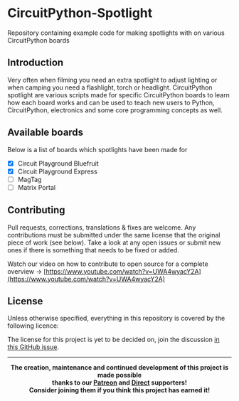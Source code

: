 # CircuitPython-Spotlight
Repository containing example code for making spotlights with on various CircuitPython boards

## Introduction
Very often when filming you need an extra spotlight to adjust lighting or when camping you need a flashlight, torch or headlight. CircuitPython spotlight are various scripts made for specific CircuitPython boards to learn how each board works and can be used to teach new users to Python, CircuitPython, electronics and some core programming concepts as well.

## Available boards
Below is a list of boards which spotlights have been made for
- [x] Circuit Playground Bluefruit
- [x] Circuit Playground Express
- [ ] MagTag
- [ ] Matrix Portal

## Contributing
Pull requests, corrections, translations & fixes are welcome. Any contributions must be submitted under the same license that the original piece of work (see below). Take a look at any open issues or submit new ones if there is something that needs to be fixed or added.

Watch our video on how to contribute to open source for a complete overview -> [https://www.youtube.com/watch?v=UWA4wyacY2A](https://www.youtube.com/watch?v=UWA4wyacY2A)

## License
Unless otherwise specified, everything in this repository is covered by the following licence:

The license for this project is yet to be decided on, join the discussion [in this GitHub issue](https://github.com/darigovresearch/CircuitPython-Spotlight/issues/5).

----

<b>
<div align="center">
    The creation, maintenance and continued development of this project is made possible
    <br>
    thanks to our <a href="http://patreon.com/darigovresearch">Patreon</a> and <a href="https://www.darigovresearch.com/donate">Direct</a> supporters!
    <br>
    Consider joining them if you think this project has earned it!
</div>
</b>
